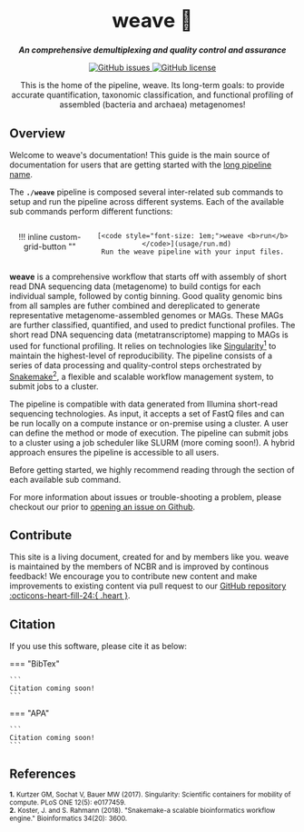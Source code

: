 <div align="center">

  <h1 style="font-size: 250%">weave 🔬</h1>

  <b><i>An comprehensive demultiplexing and quality control and assurance</i></b><br> 

  <a href="https://github.com/OpenOmics/weave/issues">
    <img alt="GitHub issues" src="https://img.shields.io/github/issues/OpenOmics/weave?color=brightgreen">
  </a>
  <a href="https://github.com/OpenOmics/weave/blob/main/LICENSE">
    <img alt="GitHub license" src="https://img.shields.io/github/license/OpenOmics/weave">
  </a>

  <p>
    This is the home of the pipeline, weave. Its long-term goals: to provide accurate quantification, taxonomic classification, and functional profiling of assembled (bacteria and archaea) metagenomes!
  </p>

</div>  


## Overview
Welcome to weave's documentation! This guide is the main source of documentation for users that are getting started with the [long pipeline name](https://github.com/OpenOmics/weave/). 

The **`./weave`** pipeline is composed several inter-related sub commands to setup and run the pipeline across different systems. Each of the available sub commands perform different functions: 

<section align="center" markdown="1" style="display: flex; flex-wrap: row wrap; justify-content: space-around;">

!!! inline custom-grid-button ""

    [<code style="font-size: 1em;">weave <b>run</b></code>](usage/run.md)   
    Run the weave pipeline with your input files.

</section>


**weave** is a comprehensive workflow that starts off with assembly of short read DNA sequencing data (metagenome) to build contigs for each individual sample, followed by contig binning. Good quality genomic bins from all samples are futher combined and dereplicated to generate representative metagenome-assembled genomes or MAGs. These MAGs are further classified, quantified, and used to predict functional profiles. The short read DNA sequencing data (metatranscriptome) mapping to MAGs is used for functional profiling. It relies on technologies like [Singularity<sup>1</sup>](https://singularity.lbl.gov/) to maintain the highest-level of reproducibility. The pipeline consists of a series of data processing and quality-control steps orchestrated by [Snakemake<sup>2</sup>](https://snakemake.readthedocs.io/en/stable/), a flexible and scalable workflow management system, to submit jobs to a cluster.

The pipeline is compatible with data generated from Illumina short-read sequencing technologies. As input, it accepts a set of FastQ files and can be run locally on a compute instance or on-premise using a cluster. A user can define the method or mode of execution. The pipeline can submit jobs to a cluster using a job scheduler like SLURM (more coming soon!). A hybrid approach ensures the pipeline is accessible to all users.

Before getting started, we highly recommend reading through the section of each available sub command.

For more information about issues or trouble-shooting a problem, please checkout our prior to [opening an issue on Github](https://github.com/OpenOmics/weave/issues).

## Contribute 

This site is a living document, created for and by members like you. weave is maintained by the members of NCBR and is improved by continous feedback! We encourage you to contribute new content and make improvements to existing content via pull request to our [GitHub repository :octicons-heart-fill-24:{ .heart }](https://github.com/OpenOmics/weave).

## Citation

If you use this software, please cite it as below:  

=== "BibTex"

    ```
    Citation coming soon!
    ```

=== "APA"

    ```
    Citation coming soon!
    ```

## References
<sup>**1.**  Kurtzer GM, Sochat V, Bauer MW (2017). Singularity: Scientific containers for mobility of compute. PLoS ONE 12(5): e0177459.</sup>  
<sup>**2.**  Koster, J. and S. Rahmann (2018). "Snakemake-a scalable bioinformatics workflow engine." Bioinformatics 34(20): 3600.</sup>  

